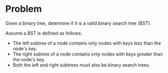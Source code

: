 # Problem

Given a binary tree, determine if it is a valid binary search tree (BST).

Assume a BST is defined as follows:

- The left subtree of a node contains only nodes with keys less than the node's
  key.
- The right subtree of a node contains only nodes with keys greater than the
  node's key.
- Both the left and right subtrees must also be binary search trees.
